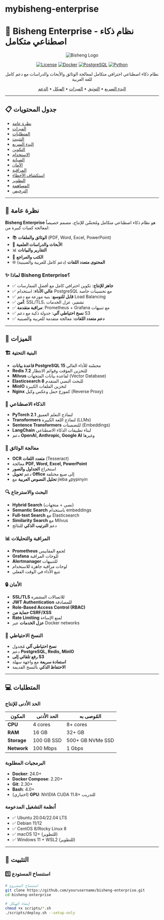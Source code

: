 # mybisheng-enterprise
# 🌟 Bisheng Enterprise - نظام ذكاء اصطناعي متكامل

<div align="center">

![Bisheng Logo](https://raw.githubusercontent.com/dataelement/bisheng/main/docs/img/logo.png)

[![License](https://img.shields.io/badge/license-Apache%202.0-blue.svg)](LICENSE)
[![Docker](https://img.shields.io/badge/docker-ready-brightgreen.svg)](https://www.docker.com/)
[![PostgreSQL](https://img.shields.io/badge/postgresql-15-336791.svg)](https://www.postgresql.org/)
[![Python](https://img.shields.io/badge/python-3.10-blue.svg)](https://www.python.org/)

نظام ذكاء اصطناعي احترافي متكامل لمعالجة الوثائق والأبحاث والدراسات مع دعم كامل للغة العربية

[البدء السريع](#-البدء-السريع) •
[التوثيق](#-التوثيق) •
[الميزات](#-الميزات) •
[الهيكل](#-هيكل-المشروع) •
[الدعم](#-الدعم-والمساعدة)

</div>

---

## 📋 جدول المحتويات

- [نظرة عامة](#-نظرة-عامة)
- [الميزات](#-الميزات)
- [المتطلبات](#-المتطلبات)
- [التثبيت](#-التثبيت)
- [البدء السريع](#-البدء-السريع)
- [التكوين](#-التكوين)
- [الاستخدام](#-الاستخدام)
- [الصيانة](#-الصيانة)
- [الأمان](#-الأمان)
- [المراقبة](#-المراقبة)
- [استكشاف الأخطاء](#-استكشاف-الأخطاء)
- [التطوير](#-التطوير)
- [المساهمة](#-المساهمة)
- [الترخيص](#-الترخيص)

---

## 🎯 نظرة عامة

**Bisheng Enterprise** هو نظام ذكاء اصطناعي متكامل ومُحسَّن للإنتاج، مصمم خصيصاً لمعالجة كميات كبيرة من:

- 📚 **الوثائق والملفات** (PDF, Word, Excel, PowerPoint)
- 🔬 **الأبحاث والدراسات العلمية**
- 📊 **التقارير والبيانات**
- 📖 **الكتب والمراجع**
- 🌐 **المحتوى متعدد اللغات** (دعم كامل للعربية والصينية)

### ✨ لماذا Bisheng Enterprise؟

- ✅ **جاهز للإنتاج**: تكوين احترافي كامل مع أفضل الممارسات
- ✅ **عالي الأداء**: استخدام PostgreSQL مع تحسينات خاصة
- ✅ **قابل للتوسع**: بنية موزعة مع دعم Load Balancing
- ✅ **آمن**: SSL/TLS، تشفير، عزل الخدمات
- ✅ **مراقبة متقدمة**: Prometheus + Grafana مع تنبيهات
- ✅ **نسخ احتياطي آلي**: جدولة ذكية مع دعم S3
- ✅ **دعم متعدد اللغات**: معالجة متقدمة للعربية والصينية

---

## 🎁 الميزات

### 🏗️ البنية التحتية

- **قاعدة بيانات PostgreSQL 15** محسّنة للأداء العالي
- **Redis 7.2** للتخزين المؤقت وقوائم الانتظار
- **Milvus** لقاعدة بيانات المتجهات (Vector Database)
- **Elasticsearch 8** للبحث النصي المتقدم
- **MinIO** لتخزين الملفات الكبيرة
- **Nginx** كموزع حمل وعكس وكيل (Reverse Proxy)

### 🤖 الذكاء الاصطناعي

- **PyTorch 2.1** لنماذج التعلم العميق
- **Transformers** لنماذج اللغة الكبيرة (LLMs)
- **Sentence Transformers** للتضمينات (Embeddings)
- **LangChain** لبناء تطبيقات الذكاء الاصطناعي
- دعم **OpenAI, Anthropic, Google AI** وغيرها

### 📄 معالجة الوثائق

- **OCR متعدد اللغات** (Tesseract)
- معالجة **PDF, Word, Excel, PowerPoint**
- استخراج **الجداول والصور**
- دعم **تحويل Office** إلى صيغ مختلفة
- **تحليل النصوص العربية** مع jieba وpypinyin

### 🔍 البحث والاسترجاع

- **Hybrid Search** (نصي + متجهات)
- **Semantic Search** باستخدام embeddings
- **Full-text Search** مع Elasticsearch
- **Similarity Search** مع Milvus
- دعم **الترتيب الذكي** للنتائج

### 📊 المراقبة والتحليلات

- **Prometheus** لجمع المقاييس
- **Grafana** للوحات المراقبة
- **Alertmanager** للتنبيهات
- لوحات مراقبة جاهزة للاستخدام
- تتبع الأداء في الوقت الفعلي

### 🔒 الأمان

- **SSL/TLS** للاتصالات المشفرة
- **JWT Authentication** للمصادقة
- **Role-Based Access Control (RBAC)**
- **حماية من CSRF/XSS**
- **Rate Limiting** لمنع الإساءة
- **عزل الخدمات** عبر Docker networks

### 💾 النسخ الاحتياطي

- **نسخ احتياطي آلي** مُجدول
- دعم **PostgreSQL, Redis, MinIO**
- **رفع تلقائي إلى S3**
- **استعادة سريعة** مع واجهة سهلة
- **الاحتفاظ الذكي** بالنسخ القديمة

---

## 💻 المتطلبات

### الحد الأدنى للإنتاج

| المكون | الحد الأدنى | المُوصى به |
|--------|-------------|-------------|
| **CPU** | 4 cores | 8+ cores |
| **RAM** | 16 GB | 32+ GB |
| **Storage** | 100 GB SSD | 500+ GB NVMe SSD |
| **Network** | 100 Mbps | 1 Gbps |

### البرمجيات المطلوبة

- **Docker**: 24.0+
- **Docker Compose**: 2.20+
- **Git**: 2.30+
- **Bash**: 4.0+
- (اختياري) **GPU**: NVIDIA CUDA 11.8+ للتدريب

### أنظمة التشغيل المدعومة

- ✅ Ubuntu 20.04/22.04 LTS
- ✅ Debian 11/12
- ✅ CentOS 8/Rocky Linux 8
- ✅ macOS 12+ (للتطوير)
- ✅ Windows 11 + WSL2 (للتطوير)

---

## 🚀 التثبيت

### 1️⃣ استنساخ المستودع

```bash
# استنساخ المشروع
git clone https://github.com/yourusername/bisheng-enterprise.git
cd bisheng-enterprise

# إنشاء الهيكل
chmod +x scripts/*.sh
./scripts/deploy.sh --setup-only